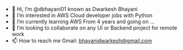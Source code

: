 - 👋 Hi, I’m @dbhayani01 known as Dwarkesh Bhayani
- 👀 I’m interested in AWS Cloud developer jobs with Python
- 🌱 I’m currently learning AWS From 4 years and going on ...
- 💞️ I’m looking to collaborate on any UI or Backend project for remote work
- 📫 How to reach me Gmail: bhayanidwarkesh@gmail.com

<!---
dbhayani01/dbhayani01 is a ✨ special ✨ repository because its `README.md` (this file) appears on your GitHub profile.
You can click the Preview link to take a look at your changes.
--->
